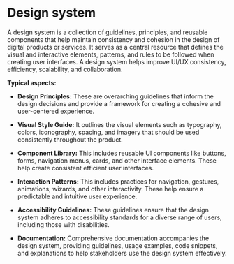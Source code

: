 # Design system

A design system is a collection of guidelines, principles, and reusable components that help maintain consistency and cohesion in the design of digital products or services. It serves as a central resource that defines the visual and interactive elements, patterns, and rules to be followed when creating user interfaces. A design system helps improve UI/UX consistency, efficiency, scalability, and collaboration.

**Typical aspects:**

* **Design Principles:** These are overarching guidelines that inform the design decisions and provide a framework for creating a cohesive and user-centered experience.

* **Visual Style Guide:** It outlines the visual elements such as typography, colors, iconography, spacing, and imagery that should be used consistently throughout the product.

* **Component Library:** This includes reusable UI components like buttons, forms, navigation menus, cards, and other interface elements. These help create consistent efficient user interfaces.

* **Interaction Patterns:** This includes practices for navigation, gestures, animations, wizards, and other interactivity. These help ensure a predictable and intuitive user experience.

* **Accessibility Guidelines:** These guidelines ensure that the design system adheres to accessibility standards for a diverse range of users, including those with disabilities.

* **Documentation:** Comprehensive documentation accompanies the design system, providing guidelines, usage examples, code snippets, and explanations to help stakeholders use the design system effectively.

